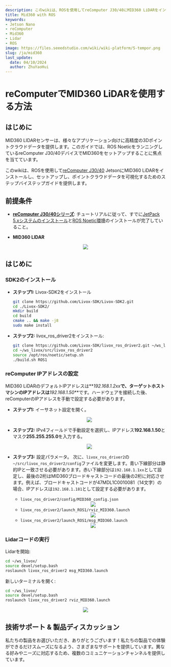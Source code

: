 ```yaml
---
description: このwikiは、ROSを使用してreComputer J30/40にMID360 LiDARをインストールし、セットアップするためのステップバイステップガイドを提供します。
title: Mid360 with ROS
keywords:
- Jetson Nano
- reComputer
- Mid360
- Lidar
- ROS
image: https://files.seeedstudio.com/wiki/wiki-platform/S-tempor.png
slug: /ja/mid360
last_update:
  date: 04/10/2024
  author: ZhuYaoHui
---
```

# reComputerでMID360 LiDARを使用する方法

## はじめに
MID360 LIDARセンサーは、様々なアプリケーション向けに高精度の3Dポイントクラウドデータを提供します。このガイドでは、ROS NoeticをランニングしているreComputer J30/40デバイスでMID360をセットアップすることに焦点を当てています。

このwikiは、ROSを使用して[reComputer J30/40](https://www.seeedstudio.com/reComputer-J4012-p-5586.html) JetsonにMID360 LiDARをインストールし、セットアップし、ポイントクラウドデータを可視化するためのステップバイステップガイドを提供します。
<!-- <div align="center">
    <img width={700} 
     src="https://files.seeedstudio.com/wiki/robotics/hardware/robosense/fig1.gif" />
</div> -->


## 前提条件
- __[reComputer J30/40シリーズ](https://www.seeedstudio.com/reComputer-J4012-p-5586.html)__: チュートリアルに従って、すでに[JetPack 5.xシステムのインストール](/reComputer_J4012_Flash_Jetpack)と[ROS Noetic環境](/installing_ros1)のインストールが完了していること。

- __MID360 LIDAR__

<div align="center">
    <img width={700} 
     src="https://files.seeedstudio.com/wiki/reComputer-Jetson/A608/recomputerj4012.jpg" />
</div>

## はじめに

### SDK2のインストール
- **ステップ1:** Livox-SDK2をインストール
  ```bash
  git clone https://github.com/Livox-SDK/Livox-SDK2.git
  cd ./Livox-SDK2/
  mkdir build
  cd build
  cmake .. && make -j8
  sudo make install
  ```

- **ステップ2:** livox_ros_driver2をインストール:
  ```bash
  git clone https://github.com/Livox-SDK/livox_ros_driver2.git ~/ws_livox/src/livox_ros_driver2
  cd ~/ws_livox/src/livox_ros_driver2
  source /opt/ros/noetic/setup.sh
  ./build.sh ROS1
  ```

### reComputer IPアドレスの設定
MID360 LiDARのデフォルトIPアドレスは**_192.168.1.2xx_**で、ターゲットホストマシンのIPアドレスは**_192.168.1.50_**です。ハードウェアを接続した後、reComputerのIPアドレスを手動で設定する必要があります。

- **ステップ1:** イーサネット設定を開く。
  <div align="center">
      <img width={500} 
      src="https://files.seeedstudio.com/wiki/robotics/hardware/robosense/fig7.png" />
  </div>
- **ステップ2:** IPv4フィールドで手動設定を選択し、IPアドレス**192.168.1.50**とマスク**255.255.255.0**を入力する。
  <div align="center">
      <img width={500} 
      src="https://files.seeedstudio.com/wiki/robotics/hardware/MID360/change_ip.png" />
  </div>

- **ステップ3:** 設定パラメータ。
  次に、`livox_ros_driver2`の`~/src/livox_ros_driver2/config`ファイルを変更します。青い下線部分は静的IPと一致させる必要があります。赤い下線部分は`192.168.1.1xx`として設定し、最後の2桁はMID360ブロードキャストコードの最後の2桁に対応させます。例えば、ブロードキャストコードが47MDL1C0010081（14文字）の場合、IPアドレスは`192.168.1.181`として設定する必要があります。

  - `livox_ros_driver2/config/MID360_config.json`
      <div align="center">
      <img width={500} 
      src="https://files.seeedstudio.com/wiki/robotics/hardware/MID360/MID360_config.png" />
      </div>
  - `livox_ros_driver2/launch_ROS1/rviz_MID360.launch`
      <div align="center">
      <img width={500} 
      src="https://files.seeedstudio.com/wiki/robotics/hardware/MID360/RVIZ_MID360.png" />
      </div>
  - `livox_ros_driver2/launch_ROS1/msg_MID360.launch`
      <div align="center">
      <img width={500} 
      src="https://files.seeedstudio.com/wiki/robotics/hardware/MID360/MSG_MID360.png" />
      </div>


### Lidarコードの実行
  Lidarを開始:
  ```bash
  cd ~/ws_livox/
  source devel/setup.bash
  roslaunch livox_ros_driver2 msg_MID360.launch
  ```
  
  新しいターミナルを開く:
  ```bash
  cd ~/ws_livox/
  source devel/setup.bash
  roslaunch livox_ros_driver2 rviz_MID360.launch
  ```
  <div align="center">
  <img width={500} 
  src="https://files.seeedstudio.com/wiki/robotics/hardware/MID360/reesult.png" />
  </div>

## 技術サポート & 製品ディスカッション

私たちの製品をお選びいただき、ありがとうございます！私たちの製品での体験ができるだけスムーズになるよう、さまざまなサポートを提供しています。異なる好みやニーズに対応するため、複数のコミュニケーションチャンネルを提供しています。

<div class="button_tech_support_container">
<a href="https://forum.seeedstudio.com/" class="button_forum"></a> 
<a href="https://www.seeedstudio.com/contacts" class="button_email"></a>
</div>

<div class="button_tech_support_container">
<a href="https://discord.gg/eWkprNDMU7" class="button_discord"></a> 
<a href="https://github.com/Seeed-Studio/wiki-documents/discussions/69" class="button_discussion"></a>
</div>
